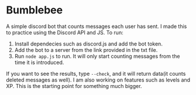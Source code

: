 # Bumblebee
A simple discord bot that counts messages each user has sent. I made this to practice using the Discord API and JS.
To run:
1. Install dependecies such as discord.js and add the bot token.
2. Add the bot to a server from the link provided in the txt file.
3. Run `node app.js` to run. It will only start counting messages from the time it is introduced.

If you want to see the results, type `--check`, and it will return data(it counts deleted messages as well). 
I am also working on features such as levels and XP.
This is the starting point for something much bigger.
